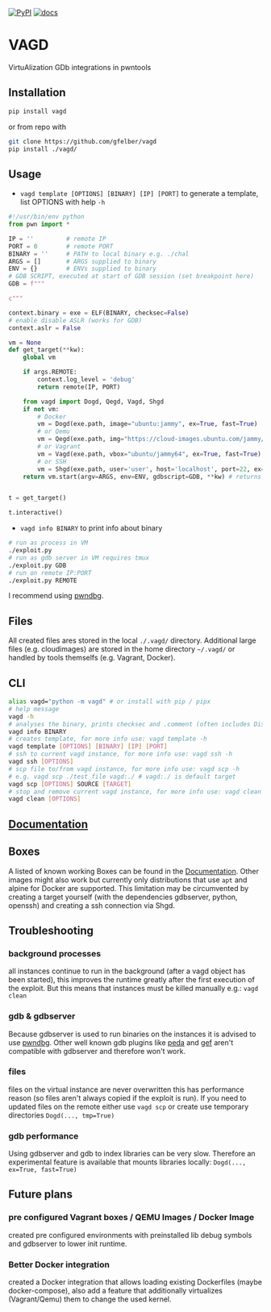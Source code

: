 [![PyPI](https://img.shields.io/pypi/v/vagd?style=flat)](https://pypi.org/project/vagd/) [![docs](https://img.shields.io/badge/docs-passing-success)](https://vagd.gfelber.dev)

# VAGD

VirtuAlization GDb integrations in pwntools



## Installation

```bash
pip install vagd
```
or from repo with
```bash
git clone https://github.com/gfelber/vagd
pip install ./vagd/
```



## Usage

+ `vagd template [OPTIONS] [BINARY] [IP] [PORT]` to generate a template, list OPTIONS with help `-h`

```python
#!/usr/bin/env python
from pwn import *

IP = ''         # remote IP
PORT = 0        # remote PORT
BINARY = ''     # PATH to local binary e.g. ./chal
ARGS = []       # ARGS supplied to binary 
ENV = {}        # ENVs supplied to binary
# GDB SCRIPT, executed at start of GDB session (set breakpoint here)
GDB = f"""

c"""

context.binary = exe = ELF(BINARY, checksec=False)
# enable disable ASLR (works for GDB)
context.aslr = False

vm = None
def get_target(**kw):
    global vm

    if args.REMOTE:
        context.log_level = 'debug'
        return remote(IP, PORT)

    from vagd import Dogd, Qegd, Vagd, Shgd
    if not vm:
        # Docker 
        vm = Dogd(exe.path, image="ubuntu:jammy", ex=True, fast=True)
        # or Qemu
        vm = Qegd(exe.path, img="https://cloud-images.ubuntu.com/jammy/current/jammy-server-cloudimg-amd64.img", ex=True, fast=True)
        # or Vagrant
        vm = Vagd(exe.path, vbox="ubuntu/jammy64", ex=True, fast=True)
        # or SSH
        vm = Shgd(exe.path, user='user', host='localhost', port=22, ex=True, fast=True)
    return vm.start(argv=ARGS, env=ENV, gdbscript=GDB, **kw) # returns a pwn.process (similar to pwn.process())


t = get_target()

t.interactive()


```

+ `vagd info BINARY` to print info about binary

```bash
# run as process in VM
./exploit.py
# run as gdb server in VM requires tmux
./exploit.py GDB
# run on remote IP:PORT
./exploit.py REMOTE
```

I recommend using [pwndbg](https://github.com/pwndbg/pwndbg).

 

## Files

All created files ares stored in the local `./.vagd/` directory. Additional large files (e.g. cloudimages) are stored in the home directory `~/.vagd/` or handled by tools themselfs (e.g. Vagrant, Docker).



## CLI

```bash
alias vagd="python -m vagd" # or install with pip / pipx
# help message
vagd -h
# analyses the binary, prints checksec and .comment (often includes Distro and Compiler info)
vagd info BINARY
# creates template, for more info use: vagd template -h
vagd template [OPTIONS] [BINARY] [IP] [PORT]
# ssh to current vagd instance, for more info use: vagd ssh -h
vagd ssh [OPTIONS]
# scp file to/from vagd instance, for more info use: vagd scp -h
# e.g. vagd scp ./test_file vagd:./ # vagd:./ is default target
vagd scp [OPTIONS] SOURCE [TARGET]
# stop and remove current vagd instance, for more info use: vagd clean -h
vagd clean [OPTIONS]
```



## [Documentation](https://vagd.gfelber.dev)



## Boxes

A listed of known working Boxes can be found in the [Documentation](http://vagd.gfelber.dev/autoapi/vagd/box/index.html#module-vagd.box).
Other images might also work but currently only distributions that use `apt` and alpine for Docker are supported.
This limitation may be circumvented by creating a target yourself (with the dependencies gdbserver, python, openssh) and creating a ssh connection via Shgd.



## Troubleshooting

### background processes

all instances continue to run in the background (after a vagd object has been started), this improves the runtime greatly after the first execution of the exploit. But this means that instances must be killed manually e.g.: `vagd clean`

### gdb & gdbserver

Because gdbserver is used to run binaries on the instances it is advised to use [pwndbg](https://github.com/pwndbg/pwndbg). Other well known gdb plugins like [peda](https://github.com/longld/peda) and [gef](https://github.com/hugsy/gef) aren't compatible with gdbserver and therefore won't work.

### files

files on the virtual instance are never overwritten this has performance reason (so files aren't always copied if the exploit is run). If you need to updated files on the remote either use `vagd scp` or create use temporary directories `Dogd(..., tmp=True)`

### gdb performance

Using gdbserver and gdb to index libraries can be very slow. Therefore an experimental feature is available that mounts libraries locally: `Dogd(..., ex=True, fast=True)` 



## Future plans

### pre configured Vagrant boxes / QEMU Images / Docker Image

created pre configured environments with preinstalled lib debug symbols and gdbserver to lower init runtime.

### Better Docker integration

created a Docker integration that allows loading existing Dockerfiles (maybe docker-compose), also add a feature that additionally virtualizes (Vagrant/Qemu) them to change the used kernel.
